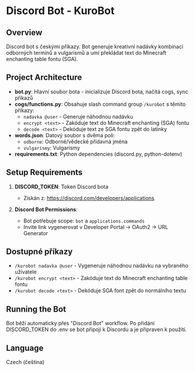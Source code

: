 # Discord Bot - KuroBot

## Overview
Discord bot s českými příkazy. Bot generuje kreativní nadávky kombinací odborných termínů a vulgarismů a umí překládat text do Minecraft enchanting table fontu (SGA).

## Project Architecture
- **bot.py**: Hlavní soubor bota - inicializuje Discord bota, načítá cogs, sync příkazů
- **cogs/functions.py**: Obsahuje slash command group `/kurobot` s těmito příkazy:
  - `nadavka @user` - Generuje náhodnou nadávku
  - `encrypt <text>` - Zakóduje text do Minecraft enchanting (SGA) fontu
  - `decode <text>` - Dekóduje text ze SGA fontu zpět do latinky
- **words.json**: Datový soubor s dvěma poli:
  - `odborne`: Odborné/vědecké přídavná jména
  - `vulgarismy`: Vulgarismy
- **requirements.txt**: Python dependencies (discord.py, python-dotenv)

## Setup Requirements
1. **DISCORD_TOKEN**: Token Discord bota
   - Získán z: https://discord.com/developers/applications
   
2. **Discord Bot Permissions**:
   - Bot potřebuje scope: `bot` a `applications.commands`
   - Invite link vygenerovat v Developer Portal → OAuth2 → URL Generator

## Dostupné příkazy
- `/kurobot nadavka @user` - Vygeneruje náhodnou nadávku na vybraného uživatele
- `/kurobot encrypt <text>` - Zakóduje text do Minecraft enchanting table fontu
- `/kurobot decode <text>` - Dekóduje SGA font zpět do normálního textu

## Running the Bot
Bot běží automaticky přes "Discord Bot" workflow. Po přidání DISCORD_TOKEN do .env se bot připojí k Discordu a je připraven k použití.

## Language
Czech (čeština)

